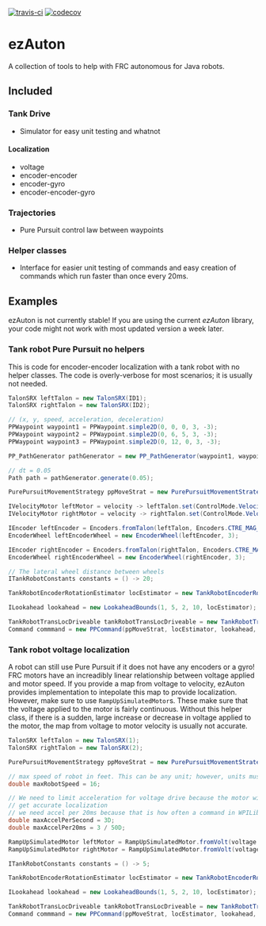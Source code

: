 [![travis-ci](https://travis-ci.org/Team-2502/ezAuton.svg?branch=master)](https://travis-ci.org/Team-2502/ezAuton) [![codecov](https://codecov.io/gh/Team-2502/ezAuton/branch/master/graph/badge.svg?token=mDoht49dKM)](https://codecov.io/gh/Team-2502/ezAuton)
# ezAuton
A collection of tools to help with FRC autonomous for Java robots. 

## Included

### Tank Drive
- Simulator for easy unit testing and whatnot
#### Localization
- voltage
- encoder-encoder
- encoder-gyro
- encoder-encoder-gyro
### Trajectories
- Pure Pursuit control law between waypoints
### Helper classes
- Interface for easier unit testing of commands and easy creation of commands which run faster than once every 20ms.

## Examples
ezAuton is not currently stable! If you are using the current _ezAuton_ library, your code might not work with most updated version a week later.

### Tank robot Pure Pursuit no helpers
This is code for encoder-encoder localization with a tank robot with no helper classes. The code is overly-verbose for most scenarios; it is usually not needed.

```Java
TalonSRX leftTalon = new TalonSRX(ID1);
TalonSRX rightTalon = new TalonSRX(ID2);

// (x, y, speed, acceleration, deceleration)
PPWaypoint waypoint1 = PPWaypoint.simple2D(0, 0, 0, 3, -3);
PPWaypoint waypoint2 = PPWaypoint.simple2D(0, 6, 5, 3, -3);
PPWaypoint waypoint3 = PPWaypoint.simple2D(0, 12, 0, 3, -3);

PP_PathGenerator pathGenerator = new PP_PathGenerator(waypoint1, waypoint2, waypoint3);

// dt = 0.05
Path path = pathGenerator.generate(0.05);

PurePursuitMovementStrategy ppMoveStrat = new PurePursuitMovementStrategy(path, 0.1D);

IVelocityMotor leftMotor = velocity -> leftTalon.set(ControlMode.Velocity, velocity * Encoders.CTRE_MAG_ENCODER);
IVelocityMotor rightMotor = velocity -> rightTalon.set(ControlMode.Velocity, velocity * Encoders.CTRE_MAG_ENCODER);

IEncoder leftEncoder = Encoders.fromTalon(leftTalon, Encoders.CTRE_MAG_ENCODER);
EncoderWheel leftEncoderWheel = new EncoderWheel(leftEncoder, 3);

IEncoder rightEncoder = Encoders.fromTalon(rightTalon, Encoders.CTRE_MAG_ENCODER);
EncoderWheel rightEncoderWheel = new EncoderWheel(rightEncoder, 3);

// The lateral wheel distance between wheels
ITankRobotConstants constants = () -> 20;

TankRobotEncoderRotationEstimator locEstimator = new TankRobotEncoderRotationEstimator(leftEncoderWheel, rightEncoderWheel, constants);

ILookahead lookahead = new LookaheadBounds(1, 5, 2, 10, locEstimator);

TankRobotTransLocDriveable tankRobotTransLocDriveable = new TankRobotTransLocDriveable(leftMotor, rightMotor, locEstimator, locEstimator, constants);
Command commmand = new PPCommand(ppMoveStrat, locEstimator, lookahead, tankRobotTransLocDriveable, locEstimator).buildWPI();
 ```
 
 ### Tank robot voltage localization
 A robot can still use Pure Pursuit if it does not have any encoders or a gyro! FRC motors have an increadibly linear relationship between voltage applied and motor speed. If you provide a map from voltage to velocity, ezAuton provides implementation to intepolate this map to provide localization. However, make sure to use `RampUpSimulatedMotor`s. These make sure that the voltage applied to the motor is fairly continuous. Without this helper class, if there is a sudden, large increase or decrease in voltage applied to the motor, the map from voltage to motor velocity is usually not accurate. 
 ```Java
TalonSRX leftTalon = new TalonSRX(1);
TalonSRX rightTalon = new TalonSRX(2);

PurePursuitMovementStrategy ppMoveStrat = new PurePursuitMovementStrategy(Paths.STRAIGHT_12FT, 0.1D);

// max speed of robot in feet. This can be any unit; however, units must be consistent across entire use of PP.
double maxRobotSpeed = 16;

// We need to limit acceleration for voltage drive because the motor will always need to run within its bounds to
// get accurate localization
// we need accel per 20ms because that is how often a command in WPILib is called
double maxAccelPerSecond = 3D;
double maxAccelPer20ms = 3 / 50D;

RampUpSimulatedMotor leftMotor = RampUpSimulatedMotor.fromVolt(voltage -> leftTalon.set(ControlMode.PercentOutput, voltage), maxRobotSpeed, maxAccelPer20ms);
RampUpSimulatedMotor rightMotor = RampUpSimulatedMotor.fromVolt(voltage -> rightTalon.set(ControlMode.PercentOutput, voltage), maxRobotSpeed, maxAccelPer20ms);

ITankRobotConstants constants = () -> 5;

TankRobotEncoderRotationEstimator locEstimator = new TankRobotEncoderRotationEstimator(leftMotor, rightMotor, constants);

ILookahead lookahead = new LookaheadBounds(1, 5, 2, 10, locEstimator);

TankRobotTransLocDriveable tankRobotTransLocDriveable = new TankRobotTransLocDriveable(leftMotor, rightMotor, locEstimator, locEstimator, constants);
Command commmand = new PPCommand(ppMoveStrat, locEstimator, lookahead, tankRobotTransLocDriveable, locEstimator).buildWPI();
